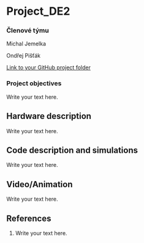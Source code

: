# Project_DE2

### Členové týmu

Michal Jemelka

Ondřej Pišťák 

[Link to your GitHub project folder](http://github.com/xxx)


### Project objectives

Write your text here.


## Hardware description

Write your text here.


## Code description and simulations

Write your text here.


## Video/Animation

Write your text here.


## References

1. Write your text here.
